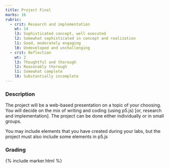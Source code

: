 ```yaml
---
title: Project Final
marks: 16
rubric:
  - crit: Research and implementation
    wt: 14
    l3: Sophisticated concept, well executed
    l2: Somewhat sophisticated in concept and realization
    l1: Good, moderately engaging
    l0: Undeveloped and unchallenging
  - crit: Reflection
    wt: 2
    l3: Thoughtful and thorough
    l2: Reasonably thorough
    l1: Somewhat complete
    l0: Substantially incomplete
---
```

### Description

The project will be a web-based presentation on a topic of your choosing. You will decide on the mix of writing and coding (using p5.js) [or, research and implementation]. The project can be done either individually or in small
groups.

You may include elements that you have created during your labs, but the project must also include some elements in p5.js

### Grading

{% include marker.html %}
